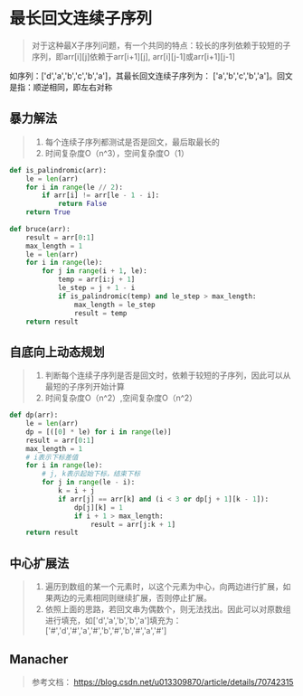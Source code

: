 # 最长回文连续子序列
> 对于这种最X子序列问题，有一个共同的特点：较长的序列依赖于较短的子序列，即arr[i][j]依赖于arr[i+1][j], arr[i][j-1]或arr[i+1][j-1]

如序列：['d','a','b','c','b','a']，其最长回文连续子序列为： ['a','b','c','b','a']。回文是指：顺逆相同，即左右对称

## 暴力解法
>1. 每个连续子序列都测试是否是回文，最后取最长的
>2. 时间复杂度O（n^3），空间复杂度O（1）
    
```python
def is_palindromic(arr):
    le = len(arr)
    for i in range(le // 2):
        if arr[i] != arr[le - 1 - i]:
            return False
    return True
    
def bruce(arr):
    result = arr[0:1]
    max_length = 1
    le = len(arr)
    for i in range(le):
        for j in range(i + 1, le):
            temp = arr[i:j + 1]
            le_step = j + 1 - i
            if is_palindromic(temp) and le_step > max_length:
                max_length = le_step
                result = temp
    return result
```
## 自底向上动态规划
>1. 判断每个连续子序列是否是回文时，依赖于较短的子序列，因此可以从最短的子序列开始计算
>2. 时间复杂度O（n^2）,空间复杂度O（n^2）
```python
def dp(arr):
    le = len(arr)
    dp = [([0] * le) for i in range(le)]
    result = arr[0:1]
    max_length = 1
    # i表示下标差值
    for i in range(le):
        # j, k表示起始下标，结束下标
        for j in range(le - i):
            k = i + j
            if arr[j] == arr[k] and (i < 3 or dp[j + 1][k - 1]):
                dp[j][k] = 1
                if i + 1 > max_length:
                    result = arr[j:k + 1]
    return result
```

## 中心扩展法
>1. 遍历到数组的某一个元素时，以这个元素为中心，向两边进行扩展，如果两边的元素相同则继续扩展，否则停止扩展。
>2. 依照上面的思路，若回文串为偶数个，则无法找出。因此可以对原数组进行填充，如['d','a','b','b','a']填充为：['#','d','#','a','#','b','#','b','#','a','#']

## Manacher


> 参考文档： https://blog.csdn.net/u013309870/article/details/70742315